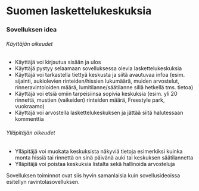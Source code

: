 # Suomen laskettelukeskuksia 

### Sovelluksen idea

###### Käyttäjän oikeudet
  - Käyttäjä voi kirjautua sisään ja ulos
  - Käyttäjä pystyy selaamaan sovelluksessa olevia laskettelukeskuksia 
  - Käyttäjä voi tarkastella tiettyä keskusta ja siitä avautuvaa infoa (esim. sijainti, aukiolevien rinteiden/hissien lukumäärä, muiden arvostelut, rinneravintoloiden määrä, lumitilanne/säätilanne sillä hetkellä tms. tietoa)
  - Käyttäjä voi etsiä omiin tarpeisiinsa sopivia keskuksia (esim. yli 20 rinnettä, mustien (vaikeiden) rinteiden määrä, Freestyle park, vuokraamo)
  - Käyttäjä voi arvostella laskettelukeskuksen ja jättää siitä halutessaan kommenttia
  
###### Ylläpitäjän oikeudet
  - Ylläpitäjä voi muokata keskuksista näkyviä tietoja esimerkiksi kuinka monta hissiä tai rinnettä on sinä päivänä auki tai keskuksen säätilannetta
  - Ylläpitäjä voi poistaa keskuksia listalta sekä hallinoida arvosteluja





Sovelluksen toiminnot ovat siis hyvin samanlaisia kuin sovellusideoissa esitellyn ravintolasovelluksen.
